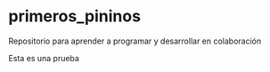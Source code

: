# primeros_pininos
Repositorio para aprender a programar y desarrollar en colaboración

Esta es una prueba
